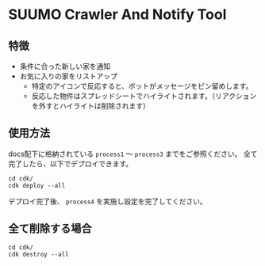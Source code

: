 # SUUMO Crawler And Notify Tool

## 特徴

- 条件に合った新しい家を通知
- お気に入りの家をリストアップ
  - 特定のアイコンで反応すると、ボットがメッセージをピン留めします。
  - 反応した物件はスプレッドシートでハイライトされます。（リアクションを外すとハイライトは削除されます）

## 使用方法

docs配下に格納されている `process1` 〜 `process3` までをご参照ください。
全て完了したら、以下でデプロイできます。

```shell
cd cdk/
cdk deploy --all
```

デプロイ完了後、 `process4` を実施し設定を完了してください。

## 全て削除する場合

```shell
cd cdk/
cdk destroy --all
```
